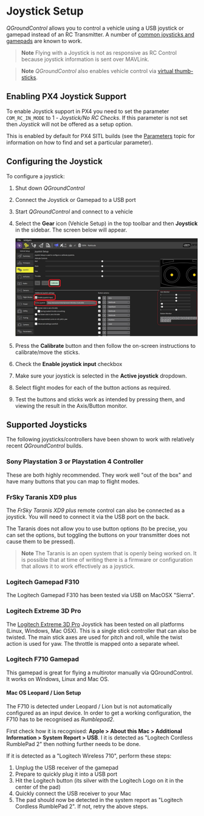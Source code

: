 # Joystick Setup

*QGroundControl* allows you to control a vehicle using a USB joystick or gamepad instead of an RC Transmitter. A number of [common joysticks and gamepads](#supported-joysticks) are known to work.

> **Note** Flying with a Joystick is not as responsive as RC Control because joystick information is sent over MAVLink.

<span></span>
> **Note** *QGroundControl* also enables vehicle control via [virtual thumb-sticks](../SettingsView/VirtualJoystick.md).

## Enabling PX4 Joystick Support

To enable Joystick support in PX4 you need to set the parameter `COM_RC_IN_MODE` to 1 - *Joystick/No RC Checks*. If this parameter is not set then *Joystick* will not be offered as a setup option.

This is enabled by default for PX4 SITL builds (see the [Parameters](..SetupView/Parameters.md) topic for information on how to find and set a particular parameter). 

<!-- what is "Virtual RC by Joystick"? -->


## Configuring the Joystick

To configure a joystick:

1. Shut down *QGroundControl*
1. Connect the Joystick or Gamepad to a USB port
1. Start *QGroundControl* and connect to a vehicle
1. Select the **Gear** icon (Vehicle Setup) in the top toolbar and then **Joystick** in the sidebar. The screen below will appear.
   
   ![Joystick setup - PlayStation](../../images/setup/joystick_sony_playstation.jpg)
1. Press the **Calibrate** button and then follow the on-screen instructions to calibrate/move the sticks.
1. Check the **Enable joystick input** checkbox 
1. Make sure your joystick is selected in the **Active joystick** dropdown.
1. Select flight modes for each of the button actions as required.
1. Test the buttons and sticks work as intended by pressing them, and viewing the result in the Axis/Button monitor.


## Supported Joysticks

The following joysticks/controllers have been shown to work with relatively recent *QGroundControl* builds.

### Sony Playstation 3 or Playstation 4 Controller

These are both highly recommended. They work well "out of the box" and have many buttons that you can map to flight modes. 


### FrSky Taranis XD9 plus

The *FrSky Taranis XD9 plus* remote control can also be connected as a joystick. You will need to connect it via the USB port on the back. 

The Taranis does not allow you to use button options (to be precise, you can set the options, but toggling the buttons on your transmitter does not cause them to be pressed).

> **Note** The Taranis is an open system that is openly being worked on. It is possible that at time of writing there is a firmware or configuration that allows it to work effectively as a joystick. 

### Logitech Gamepad F310

The Logitech Gamepad F310 has been tested via USB on MacOSX "Sierra".

### Logitech Extreme 3D Pro

The [Logitech Extreme 3D Pro](http://gaming.logitech.com/en-ch/product/extreme-3d-pro-joystick) Joystick has been tested on all platforms (Linux, Windows, Mac OSX). This is a single stick controller that can also be twisted. The main stick axes are used for pitch and roll, while the twist action is used for yaw. The throttle is mapped onto a separate wheel.


### Logitech F710 Gamepad

<!-- This is from http://qgroundcontrol.org/users/joystick -->

This gamepad is great for flying a multirotor manually via QGroundControl. It works on Windows, Linux and Mac OS.

#### Mac OS Leopard / Lion Setup

The F710 is detected under Leopard / Lion but is not automatically configured as an input device. In order to get a working configuration, the F710 has to be recognised as *Rumblepad2*. 

First check how it is recognised: **Apple > About this Mac > Additional Information > System Report > USB**. I it is detected as "Logitech Cordless RumblePad 2" then nothing further needs to be done.

If it is detected as a "Logitech Wireless 710", perform these steps:

1. Unplug the USB receiver of the gamepad
1. Prepare to quickly plug it into a USB port
1. Hit the Logitech button (its silver with the Logitech Logo on it in the center of the pad)
1. Quickly connect the USB receiver to your Mac
1. The pad should now be detected in the system report as "Logitech Cordless RumblePad 2". If not, retry the above steps.


